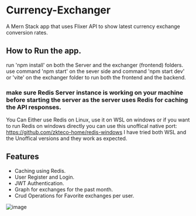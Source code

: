 # Currency-Exchanger
A Mern Stack app that uses Flixer API to show latest currency exchange conversion rates.

## How to Run the app.
run 'npm install' on both the Server and the exchanger (frontend) folders.
use command 'npm start' on the sever side and command 'npm start dev' or 'vite' on the exchanger folder to run both the frontend and the backend.
### make sure Redis Server instance is working on your machine before starting the server as the server uses Redis for caching the API responses.
You Can Either use Redis on Linux, use it on WSL on windows or if you want to run Redis on windows directly you can use this unoffical native port:
https://github.com/zkteco-home/redis-windows
I have tried both WSL and the Unoffical versions and they work as expected. 

## Features
- Caching using Redis. 
- User Register and Login.
- JWT Authentication. 
- Graph for exchanges for the past month. 
- Crud Operations for Favorite exchanges per user. 

![image](https://user-images.githubusercontent.com/63824808/179323514-648b4d1b-6849-42a5-8d2b-d26ee6895b71.png)

